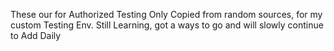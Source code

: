 These our for Authorized Testing Only
Copied from random sources, for my custom Testing Env.
Still Learning, got a ways to go and will slowly continue to Add
Daily
